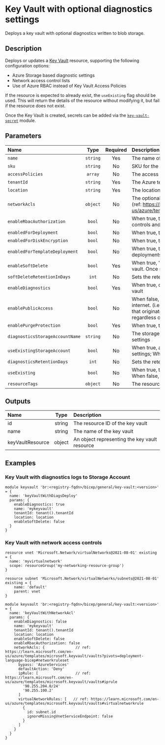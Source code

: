 # Key Vault with optional diagnostics settings

Deploys a key vault with optional diagnostics written to blob storage.

## Description

Deploys or updates a [Key Vault](https://azure.microsoft.com/en-us/products/key-vault/) resource, supporting the following configuration options:

* Azure Storage based diagnostic settings
* Network access control lists
* Use of Azure RBAC instead of Key Vault Access Policies

If the resource is expected to already exist, the `useExisting` flag should be used. This will return the details of the resource without modifying it, but fail if the resource does not exist.

Once the Key Vault is created, secrets can be added via the [`key-vault-secret`](https://github.com/endjin/Endjin.RecommendedPractices.Bicep/tree/main/modules/general/key-vault-secret) module.

## Parameters

| Name                            | Type     | Required | Description                                                                                                                                                                                                             |
| :------------------------------ | :------: | :------: | :---------------------------------------------------------------------------------------------------------------------------------------------------------------------------------------------------------------------- |
| `name`                          | `string` | Yes      | The name of the key vault                                                                                                                                                                                               |
| `sku`                           | `string` | No       | SKU for the key vault                                                                                                                                                                                                   |
| `accessPolicies`                | `array`  | No       | The access policies for the key vault                                                                                                                                                                                   |
| `tenantId`                      | `string` | Yes      | The Azure tenantId of the key vault                                                                                                                                                                                     |
| `location`                      | `string` | Yes      | The location of the key vault                                                                                                                                                                                           |
| `networkAcls`                   | `object` | No       | The optional network rules securing access to the key vault (ref: https://learn.microsoft.com/en-us/azure/templates/microsoft.keyvault/vaults#networkruleset)                                                           |
| `enableRbacAuthorization`       | `bool`   | No       | When true, the key vault uses Azure RBAC-based access controls and any specified access policy will be ignored                                                                                                          |
| `enabledForDeployment`          | `bool`   | No       | When true, the key vault will be accessible by deployments                                                                                                                                                              |
| `enabledForDiskEncryption`      | `bool`   | No       | When true, the key vault will be accessible for disk encryption                                                                                                                                                         |
| `enabledForTemplateDeployment`  | `bool`   | No       | When true, the key vault will be accessible by ARM deployments                                                                                                                                                          |
| `enableSoftDelete`              | `bool`   | Yes      | When true, 'soft delete' functionality is enabled for this key vault. Once set to true, it cannot be reverted to false.                                                                                                 |
| `softDeleteRetentionInDays`     | `int`    | No       | Sets the retention policy if this key vault is soft deleted                                                                                                                                                             |
| `enableDiagnostics`             | `bool`   | Yes      | When true, diagnostics settings will be enabled for the key vault                                                                                                                                                       |
| `enablePublicAccess`            | `bool`   | No       | When false, the vault will not accept traffic from public internet. (i.e. all traffic except private endpoint traffic and that that originates from trusted services will be blocked, regardless of any firewall rules) |
| `enablePurgeProtection`         | `bool`   | Yes      | When true, the key vault will have purge protection enabled                                                                                                                                                             |
| `diagnosticsStorageAccountName` | `string` | No       | The storage account name to be used for key vault diagnostic settings                                                                                                                                                   |
| `useExistingStorageAccount`     | `bool`   | No       | When true, an existing storage account be used for diagnotics settings; When false, the storage account is created/updated                                                                                              |
| `diagnosticsRetentionDays`      | `int`    | No       | Sets the retention policy for diagnostics settings data, in days                                                                                                                                                        |
| `useExisting`                   | `bool`   | No       | When true, the details of an existing key vault will be returned; When false, the key vault is created/updated                                                                                                          |
| `resourceTags`                  | `object` | No       | The resource tags applied to resources                                                                                                                                                                                  |

## Outputs

| Name             | Type   | Description                                   |
| :--------------- | :----: | :-------------------------------------------- |
| id               | string | The resource ID of the key vault              |
| name             | string | The name of the key vault                     |
| keyVaultResource | object | An object representing the key vault resource |

## Examples

### Key Vault with diagnostics logs to Storage Account

```bicep
module keyvault 'br:<registry-fqdn>/bicep/general/key-vault:<version>' = {
  name: 'keyVaultWithDiagsDeploy'
  params: {
    enableDiagnostics: true
    name: 'mykeyvault'
    tenantId: tenant().tenantId
    location: location
    enableSoftDelete: false
  }
}
```

### Key Vault with network access controls

```bicep
resource vnet 'Microsoft.Network/virtualNetworks@2021-08-01' existing = {
  name: 'myvirtualnetwork'
  scope: resourceGroup('my-networking-resource-group')
}

resource subnet 'Microsoft.Network/virtualNetworks/subnets@2021-08-01' existing = {
    name: 'default'
    parent: vnet
}

module keyvault 'br:<registry-fqdn>/bicep/general/key-vault:<version>' = {
  name: 'keyVaultWithNetworkAcl'
  params: {
    enableDiagnostics: false
    name: 'mykeyvault'
    tenantId: tenant().tenantId
    location: location
    enableSoftDelete: false
    enableRbacAuthorization: false
    networkAcls: {              // ref: https://learn.microsoft.com/en-us/azure/templates/microsoft.keyvault/vaults?pivots=deployment-language-bicep#networkruleset
      bypass: 'AzureServices'
      defaultAction: 'Deny'
      ipRule: [                 // ref: https://learn.microsoft.com/en-us/azure/templates/microsoft.keyvault/vaults#iprule
        '90.255.204.0/24'
        '90.255.100.2'
      ]
      virtualNetworkRules: [   // ref: https://learn.microsoft.com/en-us/azure/templates/microsoft.keyvault/vaults#virtualnetworkrule
        {
          id: subnet.id
          ignoreMissingVnetServiceEndpoint: false
        }
      ]
    }
  }
}
```